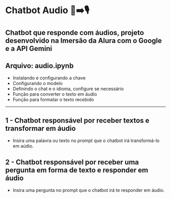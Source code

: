 # Chatbot Audio 💬➡️🎙️
## Chatbot que responde com áudios, projeto desenvolvido na Imersão da Alura com o Google e a API Gemini

## Arquivo: audio.ipynb
- Instalando e configurando a chave
- Configurando o modelo
- Definindo o chat e o idioma, configure se necessário
- Função para converter o texto em áudio
- Função para formatar o texto recebido
  
------------

## 1 - Chatbot responsável por receber textos e transformar em áudio
- Insira uma palavra ou texto no prompt que o chatbot irá transformá-lo em aúdio.

## 2 - Chatbot responsável por receber uma pergunta em forma de texto e responder em áudio
- Insira uma pergunta no prompt que o chatbot irá te responder em áudio.
